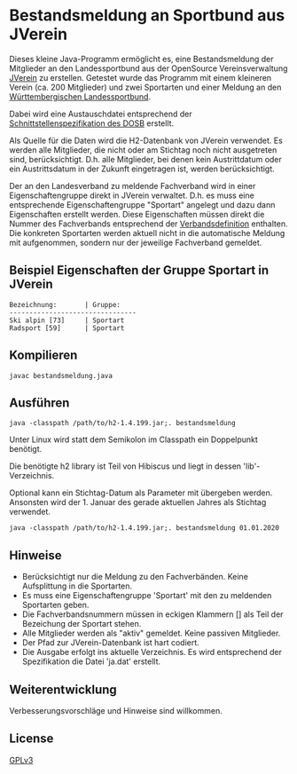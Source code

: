 # Bestandsmeldung an Sportbund aus JVerein

Dieses kleine Java-Programm ermöglicht es, eine Bestandsmeldung der Mitglieder an den Landessportbund aus der OpenSource Vereinsverwaltung [JVerein](https://www.jverein.de/) zu erstellen.
Getestet wurde das Programm mit einem kleineren Verein (ca. 200 Mitglieder) und zwei Sportarten und einer Meldung an den [Württembergischen Landessportbund](https://www.wlsb.de/).

Dabei wird eine Austauschdatei entsprechend der [Schnittstellenspezifikation des DOSB](https://cdn.dosb.de/user_upload/www.dosb.de/LandingPage/Service-Medien/schnitt/lsb_schnitt.pdf) erstellt.

Als Quelle für die Daten wird die H2-Datenbank von JVerein verwendet. Es werden alle Mitglieder, die nicht oder am Stichtag noch nicht ausgetreten sind, berücksichtigt. D.h. alle Mitglieder, bei denen kein Austrittdatum oder ein Austrittsdatum in der Zukunft eingetragen ist, werden berücksichtigt.

Der an den Landesverband zu meldende Fachverband wird in einer Eigenschaftengruppe direkt in JVerein verwaltet. D.h. es muss eine entsprechende Eigenschaftengruppe "Sportart" angelegt und dazu dann Eigenschaften erstellt werden. Diese Eigenschaften müssen direkt die Nummer des Fachverbands entsprechend der [Verbandsdefinition](https://cdn.dosb.de/user_upload/www.dosb.de/LandingPage/Service-Medien/schnitt/lsb_kodierung_Version_2019.pdf) enthalten. Die konkreten Sportarten werden aktuell nicht in die automatische Meldung mit aufgenommen, sondern nur der jeweilige Fachverband gemeldet.

## Beispiel Eigenschaften der Gruppe Sportart in JVerein
```
Bezeichnung:       | Gruppe:
--------------------------------
Ski alpin [73]     | Sportart
Radsport [59]      | Sportart
```

## Kompilieren
```
javac bestandsmeldung.java
```

## Ausführen
```
java -classpath /path/to/h2-1.4.199.jar;. bestandsmeldung
```
Unter Linux wird statt dem Semikolon im Classpath ein Doppelpunkt benötigt.

Die benötigte h2 library ist Teil von Hibiscus und liegt in dessen 'lib'-Verzeichnis.

Optional kann ein Stichtag-Datum als Parameter mit übergeben werden. Ansonsten wird der 1. Januar des gerade aktuellen Jahres als Stichtag verwendet.
```
java -classpath /path/to/h2-1.4.199.jar;. bestandsmeldung 01.01.2020
```

## Hinweise
- Berücksichtigt nur die Meldung zu den Fachverbänden. Keine Aufsplittung in die Sportarten.
- Es muss eine Eigenschaftengruppe 'Sportart' mit den zu meldenden Sportarten geben.
- Die Fachverbandsnummern müssen in eckigen Klammern [] als Teil der Bezeichung der Sportart stehen.
- Alle Mitglieder werden als "aktiv" gemeldet. Keine passiven Mitglieder.
- Der Pfad zur JVerein-Datenbank ist hart codiert.
- Die Ausgabe erfolgt ins aktuelle Verzeichnis. Es wird entsprechend der Spezifikation die Datei 'ja.dat' erstellt.

## Weiterentwicklung
Verbesserungsvorschläge und Hinweise sind willkommen.

## License
[GPLv3](https://www.gnu.org/licenses/)
